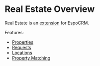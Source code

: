 # Real Estate Overview

Real Estate is an [extension](https://www.espocrm.com/extensions/real-estate/) for EspoCRM.

Features:

* [Properties](properties.md)
* [Requests](requests.md)
* [Locations](locations.md)
* [Property Matching](property-matching.md)
